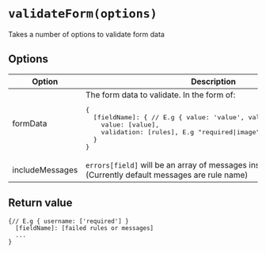 # `validateForm(options)`

Takes a number of options to validate form data

## Options

<table>
  <thead>
    <th>Option</th>
    <th>Description</th>
  </thead>
  <tbody>
    <tr>
      <td>
        formData
      </td>
      <td>
        The form data to validate. In the form of:
<pre>{
  [fieldName]: { // E.g { value: 'value', validation: 'required' }
    value: [value],
    validation: [rules], E.g "required|image"
  }
}</pre>
      </td>
    </tr>
    <tr>
      <td>
        includeMessages
      </td>
      <td>
        <code>errors[field]</code> will be an array of messages instead of rule names (Currently default messages are rule name)
      </td>
    </tr>
  </tbody>
</table>

## Return value

```
{// E.g { username: ['required'] }
  [fieldName]: [failed rules or messages]
  ...
}
```
